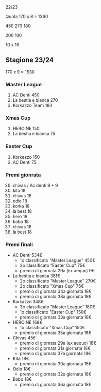 22/23

Quota 170 x 8 = 1360

450
270
180

200
100 

10 x 16



## Stagione 23/24

170 x 9 = 1530

### Master League

1. AC Denti 450
2. La bestia e bianca 270
3. Korkazzo Team 180

### Xmas Cup

1. HEROINE 150
2. La bestia e bianca 75

### Easter Cup

1. Korkazzo 150
2. AC Denti  75

### Premi gionrata

29. chivas / Ac denti        9 + 9
30. kita      18
31. chivas    18
32. odio      18
33. korka     18
34. la best   18
35. hero      18
36. bobo      18
37. chivas    18
38. la best   18

### Premi finali

- AC Denti           534€
  - 1o classificato "Master League"    450€
  - 2o classificato "Easter Cup"        75€
  - premio di giornata 29a (ex aequo)    9€
- La bestia e bianca 381€
  - 2o classificato "Master League"    270€
  - 2o classificato "Xmas Cup"          75€
  - premio di giornata 34a giornata     18€
  - premio di giornata 38a giornata     18€
- Korkazzo           348€
  - 3o classificato "Master League"    180€
  - 1o classificato "Easter Cup"       150€
  - premio di giornata 33a giornata     18€
- HEROINE            168€
  - 1o classificato "Xmas Cup"         150€
  - premio di giornata 35a giornata     18€
- Chivas              45€
  - premio di giornata 29a (ex aequo)   18€
  - premio di giornata 31a giornata     18€
  - premio di giornata 37a giornata     18€
- Kita                18€
  - premio di giornata 30a giornata     18€
- Odio                18€
  - premio di giornata 32a giornata     18€
- Bobo                18€
  - premio di giornata 36a giornata     18€
